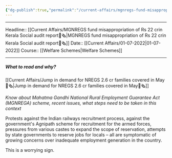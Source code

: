 ```yaml
---
{"dg-publish":true,"permalink":"/current-affairs/mgnregs-fund-misappropriation-of-rs-22-crin-kerala-social-audit-report/"}
---
```


----
Headline:: [[Current Affairs/MGNREGS fund misappropriation of Rs 22 crin Kerala Social audit report📰🗞️\|MGNREGS fund misappropriation of Rs 22 crin Kerala Social audit report📰🗞️]]
Date:: [[Current Affairs/01-07-2022\|01-07-2022]]
Course:: [[Welfare Schemes\|Welfare Schemes]] 

----
##### What to read and why? 


[[Current Affairs/Jump in demand for NREGS 2.6 cr families covered in May📰🗞️\|Jump in demand for NREGS 2.6 cr families covered in May📰🗞️]]

_Know about Mahatma Gandhi National Rural Employment Guarantee Act (MGNREGA) scheme, recent issues, what steps need to be taken in this context_

Protests against the Indian railways recruitment process, against the government's Agnipath scheme for recruitment for the armed forces, pressures from various castes to expand the scope of reservation, attempts by state governments to reserve jobs for locals – all are symptomatic of growing concerns over inadequate employment generation in the country.

This is a worrying sign.